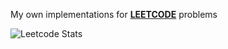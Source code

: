 My own implementations for [**LEETCODE**](https://leetcode.com/) problems


![Leetcode Stats](https://leetcard.jacoblin.cool/seed_none?theme=nord&font=Pontano%20Sans)

